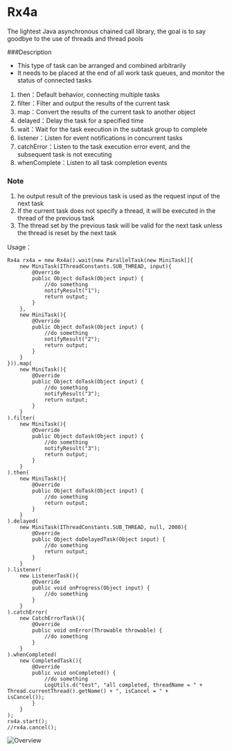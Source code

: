 # Rx4a
The lightest Java asynchronous chained call library, the goal is to say goodbye to the use of threads and thread pools


###Description

* This type of task can be arranged and combined arbitrarily
* It needs to be placed at the end of all work task queues, and monitor the status of connected tasks

1. then：Default behavior, connecting multiple tasks
2. filter：Filter and output the results of the current task
3. map：Convert the results of the current task to another object
4. delayed：Delay the task for a specified time
5. wait：Wait for the task execution in the subtask group to complete
6. listener：Listen for event notifications in concurrent tasks
7. catchError：Listen to the task execution error event, and the subsequent task is not executing
8. whenComplete：Listen to all task completion events





### Note

1. he output result of the previous task is used as the request input of the next task
2. If the current task does not specify a thread, it will be executed in the thread of the previous task
3. The thread set by the previous task will be valid for the next task unless the thread is reset by the next task

Usage：

```
Rx4a rx4a = new Rx4a().wait(new ParallelTask(new MiniTask[]{
    new MiniTask(IThreadConstants.SUB_THREAD, input){
        @Override
        public Object doTask(Object input) {
            //do something
            notifyResult("1");
            return output;
        }
    },
    new MiniTask(){
        @Override
        public Object doTask(Object input) {
            //do something
            notifyResult("2");
            return output;
        }
    }
})).map(
    new MiniTask(){
        @Override
        public Object doTask(Object input) {
            //do something
            notifyResult("3");
            return output;
        }
    }
).filter(
    new MiniTask(){
        @Override
        public Object doTask(Object input) {
            //do something
            notifyResult("3");
            return output;
        }
    }
).then(
    new MiniTask(){
        @Override
        public Object doTask(Object input) {
            //do something
            return output;
        }
    }
).delayed(
    new MiniTask(IThreadConstants.SUB_THREAD, null, 2000){
        @Override
        public Object doDelayedTask(Object input) {
            //do something
            return output;
        }
    }
).listener(
    new ListenerTask(){
        @Override
        public void onProgress(Object input) {
            //do something
        }
    }
).catchError(
    new CatchErrorTask(){
        @Override
        public void onError(Throwable throwable) {
            //do something
        }
    }
).whenCompleted(
    new CompletedTask(){
        @Override
        public void onCompleted() {
            //do something
            LogUtils.d("test", "all completed, threadName = " +             Thread.currentThread().getName() + ", isCancel = " +             isCancel());
        }
    }
);
rx4a.start();
//rx4a.cancel();
```
![Overview](./docs/Overview.bmp)

